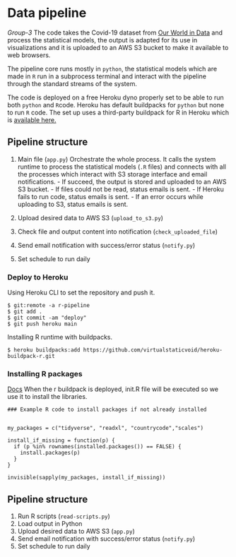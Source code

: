 # Data pipeline
*Group-3*
The code takes the Covid-19 dataset from [Our World in Data](http://ourworldindata.org) and process the statistical models, the output is adapted for its use in visualizations and it is uploaded to an AWS S3 bucket to make it available to web browsers. 

The pipeline core runs mostly in `python`, the statistical models which are made in `R` run in a subprocess terminal and interact with the pipeline through the standard streams of the system.

The code is deployed on a free Heroku dyno properly set to be able to run both `python` and `R`code.
Heroku has default buildpacks for `python` but none to run `R` code. The set up uses a third-party buildpack for R in Heroku which is [available here.](https://github.com/virtualstaticvoid/heroku-buildpack-r) 

## Pipeline structure
  1. Main file (`app.py`)
   Orchestrate the whole process. It calls the system runtime to process the statistical models (`.R` files) and connects with all the processes which interact with S3 storage interface and email notifications. 
    - If succeed, the output is stored and uploaded to an AWS S3 bucket.
    - If files could not be read, status emails is sent.
    - If Heroku fails to run code, status emails is sent.
    - If an error occurs while uploading to S3, status emails is sent.

  2. Upload desired data to AWS S3 (`upload_to_s3.py`)
  3. Check file and output content into notification (`check_uploaded_file`)
  4. Send email notification with success/error status (`notify.py`)
  5. Set schedule to run daily

### Deploy to Heroku 
Using Heroku CLI to set the repository and push it. 
```
$ git:remote -a r-pipeline
$ git add .
$ git commit -am "deploy"
$ git push heroku main
```
Installing R runtime with buildpacks.
```
$ heroku buildpacks:add https://github.com/virtualstaticvoid/heroku-buildpack-r.git
```
### Installing R packages
[Docs](https://github.com/virtualstaticvoid/heroku-buildpack-r)
When the r buildpack is deployed, init.R file will be executed so we use it to install the libraries. 

```
### Example R code to install packages if not already installed


my_packages = c("tidyverse", "readxl", "countrycode","scales")

install_if_missing = function(p) {
  if (p %in% rownames(installed.packages()) == FALSE) {
    install.packages(p)
  }
}

invisible(sapply(my_packages, install_if_missing))
```

## Pipeline structure
  1. Run R scripts (`read-scripts.py`)
  2. Load output in Python
  3. Upload desired data to AWS S3 (`app.py`)
  4. Send email notification with success/error status (`notify.py`)
  5. Set schedule to run daily

